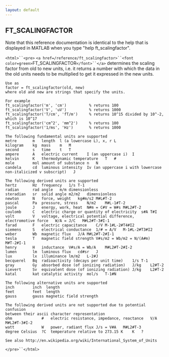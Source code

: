 ```yaml
---
layout: default
---
```


##  FT_SCALINGFACTOR

Note that this reference documentation is identical to the help that is displayed in MATLAB when you type "help ft_scalingfactor".

`<html>``<pre>`
    `<a href=/reference/ft_scalingfactor>``<font color=green>`FT_SCALINGFACTOR`</font>``</a>` determines the scaling factor from old to new units, i.e. it
    returns a number with which the data in the old units needs to be multiplied
    to get it expressed in the new units. 
 
    Use as
    factor = ft_scalingfactor(old, new)
    where old and new are strings that specify the units.
 
    For example
    ft_scalingfactor('m', 'cm')          % returns 100
    ft_scalingfactor('V', 'uV')          % returns 1000
    ft_scalingfactor('T/cm', 'fT/m')     % returns 10^15 divided by 10^-2, which is 10^17
    ft_scalingfactor('cm^2', 'mm^2')     % returns 100
    ft_scalingfactor('1/ms', 'Hz')       % returns 1000
 
    The following fundamental units are supported
    metre       m   length  l (a lowercase L), x, r L
    kilogram    kg  mass    m   M
    second      s   time    t   T
    ampere      A   electric current    I (an uppercase i)  I
    kelvin      K   thermodynamic temperature   T   #
    mole        mol amount of substance n   N
    candela     cd  luminous intensity  Iv (an uppercase i with lowercase non-italicized v subscript)   J
 
    The following derived units are supported
    hertz       Hz  frequency   1/s T-1
    radian      rad angle   m/m dimensionless
    steradian   sr  solid angle m2/m2   dimensionless
    newton      N   force, weight   kg#m/s2 M#L#T-2
    pascal      Pa  pressure, stress    N/m2    M#L-1#T-2
    joule       J   energy, work, heat  N#m = C#V = W#s M#L2#T-2
    coulomb     C   electric charge or quantity of electricity  s#A T#I
    volt        V   voltage, electrical potential difference, electromotive force   W/A = J/C   M#L2#T-3#I-1
    farad       F   electric capacitance    C/V M-1#L-2#T4#I2
    siemens     S   electrical conductance  1/# = A/V   M-1#L-2#T3#I2
    weber       Wb  magnetic flux   J/A M#L2#T-2#I-1
    tesla       T   magnetic field strength V#s/m2 = Wb/m2 = N/(A#m)    M#T-2#I-1
    henry       H   inductance  V#s/A = Wb/A    M#L2#T-2#I-2
    lumen       lm  luminous flux   cd#sr   J
    lux         lx  illuminance lm/m2   L-2#J
    becquerel   Bq  radioactivity (decays per unit time)    1/s T-1
    gray        Gy  absorbed dose (of ionizing radiation)   J/kg    L2#T-2
    sievert     Sv  equivalent dose (of ionizing radiation) J/kg    L2#T-2
    katal       kat catalytic activity  mol/s   T-1#N
 
    The following alternative units are supported
    inch        inch  length
    feet        feet  length
    gauss       gauss magnetic field strength
 
    The following derived units are not supported due to potential confusion
    between their ascii character representation
    ohm             #   electric resistance, impedance, reactance   V/A M#L2#T-3#I-2
    watt            W   power, radiant flux J/s = V#A   M#L2#T-3
    degree Celsius	?C	temperature relative to 273.15 K	K	?
 
    See also http://en.wikipedia.org/wiki/International_System_of_Units
`</pre>``</html>`

